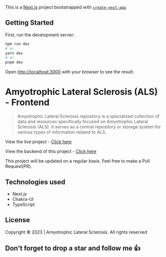 This is a [Next.js](https://nextjs.org/) project bootstrapped with [`create-next-app`](https://github.com/vercel/next.js/tree/canary/packages/create-next-app).

## Getting Started

First, run the development server:

```bash
npm run dev
# or
yarn dev
# or
pnpm dev
```

Open [http://localhost:3000](http://localhost:3000) with your browser to see the result.
#

# Amyotrophic Lateral Sclerosis (ALS) - Frontend

> Amyotrophic Lateral Sclerosis repository is a specialized collection of data and resources specifically focused on Amyotrophic Lateral Sclerosis (ALS). It serves as a central repository or storage system for various types of information related to ALS.

View the live project - [Click here](https://otpd4als.vercel.app)

View the backend of this project - [Click here](https://github.com/Sproff/open-targets-potential-drugs-for-amyotrophic-lateral-sclerosis-api)

This project will be updated on a regular basis. Feel free to make a Pull Request(PR).

## Technologies used

- Next.js
- Chakra-UI
- TypeScript

## License

Copyright © 2023 | Amyotrophic Lateral Sclerosis. All rights reserved

## Don't forget to drop a star and follow me 👍
